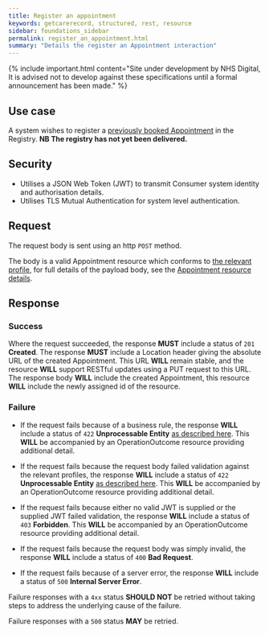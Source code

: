 ```yaml
---
title: Register an appointment
keywords: getcarerecord, structured, rest, resource
sidebar: foundations_sidebar
permalink: register_an_appointment.html
summary: "Details the register an Appointment interaction"
---
```


{% include important.html content="Site under development by NHS Digital, It is advised not to develop against these specifications until a formal announcement has been made." %}

## Use case ##

A system wishes to register a <a href='book_an_appointment.html'>previously booked Appointment</a> in the Registry.
**NB The registry has not yet been delivered.**

## Security ##

- Utilises a JSON Web Token (JWT) to transmit Consumer system identity and authorisation details.
- Utilises TLS Mutual Authentication for system level authentication.

## Request ##

The request body is sent using an http `POST` method.

The body is a valid Appointment resource which conforms to <a href='https://fhir.hl7.org.uk/STU3/StructureDefinition/CareConnect-Appointment-1'>the relevant profile</a>, for full details of the payload body, see the <a href='appointment.html'>Appointment resource details</a>.

## Response ##

### Success ###
Where the request succeeded, the response **MUST** include a status of `201` **Created**.
The response **MUST** include a Location header giving the absolute URL of the created Appointment. This URL **WILL** remain stable, and the resource **WILL** support RESTful updates using a PUT request to this URL.
The response body **WILL** include the created Appointment, this resource **WILL** include the newly assigned id of the resource.

### Failure ###
- If the request fails because of a business rule, the response **WILL** include a status of `422` **Unprocessable Entity** <a href='http://hl7.org/fhir/STU3/http.html#2.21.0.10.1'>as described here</a>.
This **WILL** be accompanied by an OperationOutcome resource providing additional detail.
- If the request fails because the request body failed validation against the relevant profiles, the response **WILL** include a status of `422` **Unprocessable Entity** <a href='http://hl7.org/fhir/STU3/http.html#2.21.0.10.1'>as described here</a>.
This **WILL** be accompanied by an OperationOutcome resource providing additional detail.
- If the request fails because either no valid JWT is supplied or the supplied JWT failed validation, the response **WILL** include a status of `403` **Forbidden**.
This **WILL** be accompanied by an OperationOutcome resource providing additional detail.

- If the request fails because the request body was simply invalid, the response **WILL** include a status of `400` **Bad Request**.
- If the request fails because of a server error, the response **WILL** include a status of `500` **Internal Server Error**.

Failure responses with a `4xx` status **SHOULD NOT** be retried without taking steps to address the underlying cause of the failure.

Failure responses with a `500` status **MAY** be retried.
